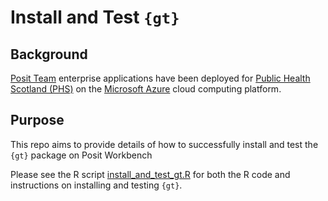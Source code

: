 # Install and Test `{gt}`

## Background

[Posit Team](https://posit.co/products/enterprise/team/) enterprise applications have been deployed for [Public Health Scotland (PHS)](https://publichealthscotland.scot/) on the [Microsoft Azure](https://azure.microsoft.com/en-gb/) cloud computing platform.

## Purpose

This repo aims to provide details of how to successfully install and test the `{gt}` package on Posit Workbench

Please see the R script [install_and_test_gt.R](install_and_test_gt.R) for both the R code and instructions on installing and testing `{gt}`.
